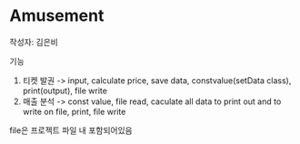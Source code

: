 # Amusement
작성자: 김은비

기능
1. 티켓 발권
-> input, calculate price, save data, constvalue(setData class), print(output), file write
2. 매출 분석
-> const value, file read, caculate all data to print out and to write on file, print, file write

file은 프로젝트 파일 내 포함되어있음
